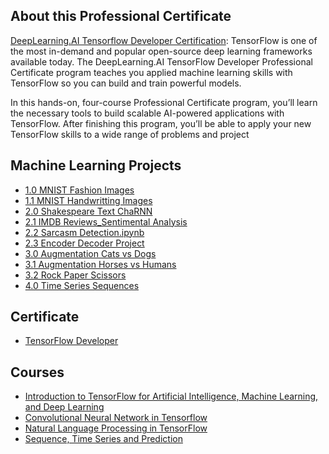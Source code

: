 ## About this Professional Certificate 
[DeepLearning.AI Tensorflow Developer Certification](https://www.coursera.org/professional-certificates/tensorflow-in-practice):
TensorFlow is one of the most in-demand and popular open-source deep learning frameworks available today. The DeepLearning.AI TensorFlow Developer Professional Certificate program teaches you applied machine learning skills with TensorFlow so you can build and train powerful models.

In this hands-on, four-course Professional Certificate program, you’ll learn the necessary tools to build scalable AI-powered applications with TensorFlow. After finishing this program, you’ll be able to apply your new TensorFlow skills to a wide range of problems and project

## Machine Learning Projects
- [1.0 MNIST Fashion Images](https://github.com/tenley8/Tensorflow-Develover-Certification/blob/master/1.0%20MNIST%20Fashion%20Images.ipynb)
- [1.1 MNIST Handwritting Images](https://github.com/tenley8/Tensorflow-Develover-Certification/blob/master/1.1%20MNIST%20Handwritting%20Images.ipynb)
- [2.0 Shakespeare Text ChaRNN](https://github.com/tenley8/Tensorflow-Develover-Certification/blob/master/2.0%20Shakespeare%20Text%20CharRNN.ipynb)
- [2.1 IMDB Reviews_Sentimental Analysis](https://github.com/tenley8/Tensorflow-Develover-Certification/blob/master/2.1%20IMDB%20Reviews_Sentimental%20Analysis.ipynb)
- [2.2 Sarcasm Detection.ipynb](https://github.com/tenley8/Tensorflow-Develover-Certification/blob/master/2.2%20Sarcasm%20Detection.ipynb)
- [2.3 Encoder Decoder Project](https://github.com/tenley8/Tensorflow-Develover-Certification/blob/master/2.3%20Encoder%20Decoder%20Project.ipynb)
- [3.0 Augmentation Cats vs Dogs](https://github.com/tenley8/Tensorflow-Develover-Certification/blob/master/3.0%20Augmentation%20Cats%20vs%20dogs.ipynb)
- [3.1 Augmentation Horses vs Humans](https://github.com/tenley8/Tensorflow-Develover-Certification/blob/master/3.1%20Augmentation%20Horses%20vs%20Humans.ipynb)
- [3.2 Rock Paper Scissors](https://github.com/tenley8/Tensorflow-Develover-Certification/blob/master/3.2%20Rock%20paper%20Scissors.ipynb)
- [4.0 Time Series Sequences](https://github.com/tenley8/Tensorflow-Develover-Certification/blob/master/4.0%20Time%20Series%20Sequenes.ipynb)

## Certificate
- [TensorFlow Developer](https://coursera.org/share/470f8edd46159ab3bf20a6ab81817a11)

## Courses
- [Introduction to TensorFlow for Artificial Intelligence, Machine Learning, and Deep Learning](https://www.coursera.org/learn/introduction-tensorflow)
- [Convolutional Neural Network in Tensorflow](https://www.coursera.org/learn/convolutional-neural-networks-tensorflow)
- [Natural Language Processing in TensorFlow](https://www.coursera.org/learn/natural-language-processing-tensorflow)
- [Sequence, Time Series and Prediction](https://www.coursera.org/learn/tensorflow-sequences-time-series-and-prediction)



